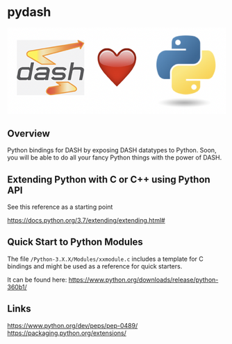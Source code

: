 # pydash

![Logo](Logo.png)


## Overview

Python bindings for DASH by exposing DASH datatypes to Python. Soon, you will be able to do all your fancy Python things with the power of DASH. 

## Extending Python with C or C++ using Python API 

See this reference as a starting point

<https://docs.python.org/3.7/extending/extending.html#>


## Quick Start to  Python  Modules

The file `/Python-3.X.X/Modules/xxmodule.c` includes a template for C bindings and might be used as a reference for quick starters.

It can be found  here: <https://www.python.org/downloads/release/python-360b1/>


## Links

<https://www.python.org/dev/peps/pep-0489/>
<https://packaging.python.org/extensions/>
